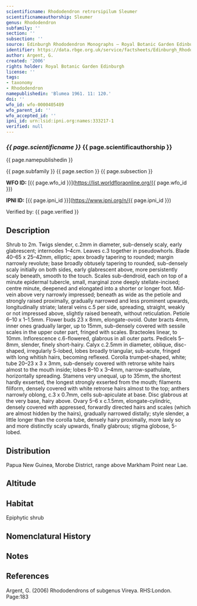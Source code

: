 ```yaml
---
scientificname: Rhododendron retrorsipilum Sleumer
scientificnameauthorship: Sleumer
genus: Rhododendron
subfamily: ''
section: ''
subsection: ''
source: Edinburgh Rhododendron Monographs – Royal Botanic Garden Edinburgh
identifier: https://data.rbge.org.uk/service/factsheets/Edinburgh_Rhododendron_Monographs.xhtml
author: Argent, G.
created: '2006'
rights holder: Royal Botanic Garden Edinburgh
license: ''
tags:
- taxonomy
- Rhododendron
namepublishedin: 'Blumea 1961. 11: 120.'
doi: ''
wfo_id: wfo-0000405489
wfo_parent_id: ''
wfo_accepted_id: ''
ipni_id: urn:lsid:ipni.org:names:333217-1
verified: null
---
```

### _{{ page.scientificname }}_ {{ page.scientificauthorship }}
 {{ page.namepublishedin }}

{{ page.subfamily }} {{ page.section }} {{ page.subsection }}

**WFO ID:** [{{ page.wfo_id }}](https://list.worldfloraonline.org/{{ page.wfo_id }})

**IPNI ID:** [{{ page.ipni_id }}](https://www.ipni.org/n/{{ page.ipni_id }})

Verified by: {{ page.verified }}



## Description
Shrub to 2m. Twigs slender, c.2mm in diameter, sub-densely scaly, early glabrescent; internodes 1–4cm. Leaves c.3 together in pseudowhorls. Blade 40–65 x 25–42mm, elliptic; apex broadly tapering to rounded; margin narrowly revolute; base broadly obtusely tapering to rounded, sub-densely scaly initially on both sides, early glabrescent above, more persistently scaly beneath, smooth to the touch. Scales sub-dendroid, each on top of a minute epidermal tubercle, small, marginal zone deeply stellate-incised; centre minute, deepened and elongated into a shorter or longer foot. Mid-vein above very narrowly impressed; beneath as wide as the petiole and strongly raised proximally, gradually narrowed and less prominent upwards, longitudinally striate; lateral veins c.5 per side, spreading, straight, weakly or not impressed above, slightly raised beneath, without reticulation. Petiole 6–10 x 1–1.5mm. Flower buds 23 x 8mm, elongate-ovoid. Outer bracts 4mm, inner ones gradually larger, up to 15mm, sub-densely covered with sessile scales in the upper outer part, fringed with scales. Bracteoles linear, to 10mm. Inflor­escence c.6-flowered, glabrous in all outer parts. Pedicels 5–8mm, slender, finely short-hairy. Calyx c.2.5mm in diameter, oblique, disc-shaped, irregularly 5-lobed, lobes broadly triangular, sub-acute, fringed with long whitish hairs, becoming reflexed. Corolla trumpet-shaped, white; tube 20–23 x 3 x 3mm, sub-densely covered with retrorse white hairs almost to the mouth inside; lobes 8–10 x 3–4mm, narrow-spathulate, horizontally spreading. Stamens very unequal, up to 35mm, the shortest hardly exserted, the longest strongly exserted from the mouth; filaments filiform, densely covered with white retrorse hairs almost to the top; anthers narrowly oblong, c.3 x 0.7mm, cells sub-apiculate at base. Disc glabrous at the very base, hairy above. Ovary 5–6 x c.1.5mm, elong­ate-cylindric, densely covered with appressed, forwardly directed hairs and scales (which are almost hidden by the hairs), gradually narrowed distally; style slender, a little longer than the corolla tube, densely hairy proximally, more laxly so and more distinctly scaly upwards, finally glabrous; stigma globose, 5-lobed.

## Distribution
Papua New Guinea, Morobe District, range above Markham Point near Lae.

## Altitude


## Habitat
Epiphytic shrub

## Nomenclatural History

                       
## Notes


## References

Argent, G. (2006) Rhododendrons of subgenus Vireya. RHS:London. Page:183
